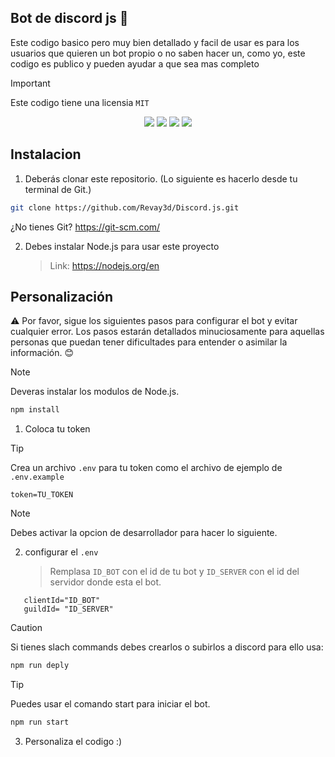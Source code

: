 ## Bot de discord js 🤖
 Este codigo basico pero muy bien detallado y facil de usar es para los usuarios que quieren un bot propio o no saben hacer un, como yo, este codigo es publico y pueden ayudar a que sea mas completo

>[!IMPORTANT]
>Este codigo tiene una licensia ``MIT``
    
 <p align="center">
  
<img src="https://img.shields.io/badge/version-1.0-green"/> 
<img src="https://img.shields.io/badge/author-RevayDev-blue"/> 
<img src="https://img.shields.io/badge/licencia-MIT-red"/> 
<img src="https://img.shields.io/badge/aria-Bot de discord.js-yellow"/>
  
</p>

## Instalacion
  1. Deberás clonar este repositorio. (Lo siguiente es hacerlo desde tu terminal de Git.)
   ```Bash
   git clone https://github.com/Revay3d/Discord.js.git
   ```
   ¿No tienes Git? https://git-scm.com/
  
  2. Debes instalar Node.js para usar este proyecto
     > Link: https://nodejs.org/en

## Personalización
⚠ Por favor, sigue los siguientes pasos para configurar el bot y evitar cualquier error. Los pasos estarán detallados minuciosamente para aquellas personas que puedan tener dificultades para entender o asimilar la información. 😊
>[!NOTE]
>Deveras instalar los modulos de Node.js.
>```Bash
>npm install
>```



1. Coloca tu token
>[!TIP]
>Crea un archivo ``.env`` para tu token como el archivo de ejemplo de ``.env.example``
>```.env
>token=TU_TOKEN
>```

>[!NOTE]
>Debes activar la opcion de desarrollador para hacer lo siguiente.

2. configurar el ``.env``
   > Remplasa ``ID_BOT`` con el id de tu bot y ``ID_SERVER`` con el id del servidor donde esta el bot.
 ```.env
    clientId="ID_BOT"
    guildId= "ID_SERVER"

 ```

>[!CAUTION]
>Si tienes slach commands debes crearlos o subirlos a discord para ello usa:
>```Bash
>npm run deply
>```

>[!TiP]
>Puedes usar el comando start para iniciar el bot.
>```Bash
>npm run start
>```

3. Personaliza el codigo :)


 
